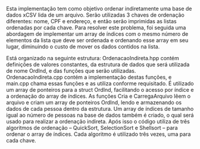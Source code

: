 
Esta implementação tem como objetivo ordenar indiretamente uma base de dados xCSV lida de um arquivo. Serão utilizadas 3 chaves de ordenação diferentes: nome, CPF e endereço, e então serão imprimidas as listas ordenadas por cada chave.
Para resolver este problema, foi seguida uma abordagem de implementar um array de índices com o mesmo número de elementos da lista que deve ser ordenada e ordenando esse array em seu lugar, diminuindo o custo de mover os dados contidos na lista.

Está organizado na seguinte estrutura: OrdenacaoIndireta.hpp contém definições de valores constantes, da estrutura de dados que será utilizada de nome OrdInd, e das funções que serão utilizadas. OrdenacaoIndireta.cpp contém a implementação destas funções, e main.cpp chama essas funções e as utiliza conforme requisitado.
É utilizado um array de ponteiros para a struct OrdInd, facilitando o acesso por índice e a ordenação do array de índices.
As funções Cria e CarregaArquivo lêem o arquivo e criam um array de ponteiros OrdInd, lendo e armazenando os dados de cada pessoa dentro da estrutura. Um array de índices de tamanho igual ao número de pessoas na base de dados também é criado, o qual será usado para realizar a ordenação indireta.
Após isso o código utiliza de três algoritmos de ordenação – QuickSort, SelectionSort e Shellsort – para ordenar o array de índices. Cada algoritmo é utilizado três vezes, uma para cada chave.
